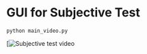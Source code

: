 # GUI for Subjective Test

```
python main_video.py
```
[![Subjective test video](https://youtu.be/_gfWRuA8XP4) 
